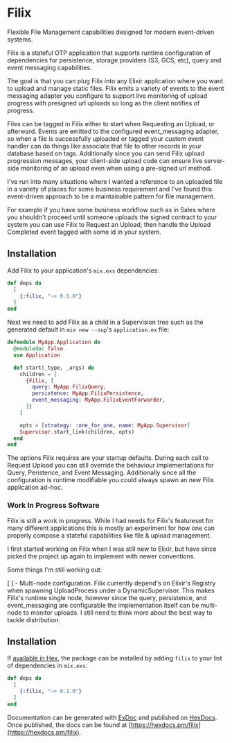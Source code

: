 # Filix

Flexible File Management capabilities designed for modern event-driven systems.

Filix is a stateful OTP application that supports runtime configuration of dependencies for
persistence, storage providers (S3, GCS, etc), query and event messaging capabilities.

The goal is that you can plug Filix into any Elixir application where you want to upload and manage
static files. Filix emits a variety of events to the event messaging adapter you configure to support
live monitoring of upload progress with presigned url uploads so long as the client notifies of progress.

Files can be tagged in Filix either to start when Requesting an Upload, or afterward. Events are emitted to the 
configured event_messaging adapter, so when a file is successfully uploaded or tagged your custom event handler can 
do things like associate that file to other records in your database based on tags. Additionally since you can send Filix 
upload progression messages, your client-side upload code can ensure live server-side monitoring of an upload even when
using a pre-signed url method.

I've run into many situations where I wanted a reference to an uploaded file in a variety of places for some business requirement and I've found this event-driven approach to be a maintainable pattern for file management.

For example if you have some business workflow such as in Sales where you shouldn't proceed until someone uploads the signed contract 
to your system you can use Filix to Request an Upload, then handle the Upload Completed event tagged with some id in your
system.

## Installation

Add Filix to your application's `mix.exs` dependencies:

```elixir
def deps do
  [
    {:filix, "~> 0.1.0"}
  ]
end
```

Next we need to add Filix as a child in a Supervision tree such as the generated default in `mix new --sup`'s `application.ex` file:

```elixir
defmodule MyApp.Application do
  @moduledoc false
  use Application

  def start(_type, _args) do
    children = [
      {Filix, [
        query: MyApp.FilixQuery,
        persistence: MyApp.FilixPersistence,
        event_messaging: MyApp.FilixEventForwarder,
      ]}
    ]

    opts = [strategy: :one_for_one, name: MyApp.Supervisor]
    Supervisor.start_link(children, opts)
  end
end
```

The options Filix requires are your startup defaults. During each call to Request Upload you can still override
the behaviour implementations for Query, Peristence, and Event Messaging. Additionally since all the configuration is
runtime modifiable you could always spawn an new Filix application ad-hoc.

### Work In Progress Software

Filix is still a work in progress. While I had needs for Filix's featureset for many different applications
this is mostly an experiment for how one can properly compose a stateful capabilities like file & upload management.

I first started working on Filix when I was still new to Elixir, but have since picked the project up again to implement with 
newer conventions.

Some things I'm still working out:

[ ] - Multi-node configuration. Filix currently depend's on Elixir's Registry when spawning UploadProcess under a DynamicSupervisor.
  This makes Filix's runtime single node, however since the query, persistence, and event_messaging are configurable the implementation itself can be multi-node to monitor uploads. I still need to think more about the best way to tackle distribution.

## Installation

If [available in Hex](https://hex.pm/docs/publish), the package can be installed
by adding `filix` to your list of dependencies in `mix.exs`:

```elixir
def deps do
  [
    {:filix, "~> 0.1.0"}
  ]
end
```

Documentation can be generated with [ExDoc](https://github.com/elixir-lang/ex_doc)
and published on [HexDocs](https://hexdocs.pm). Once published, the docs can
be found at [https://hexdocs.pm/filix](https://hexdocs.pm/filix).
